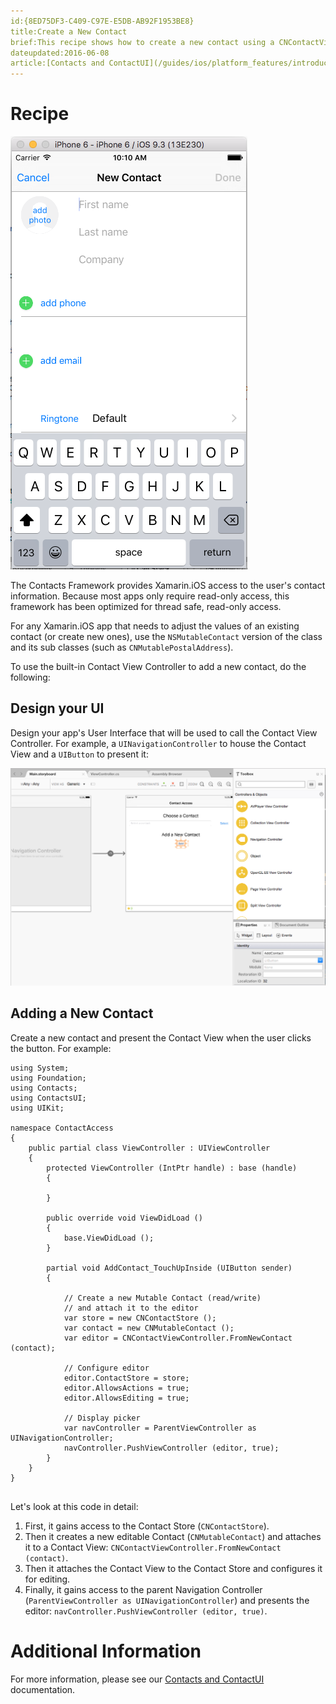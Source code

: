 ```yaml
---
id:{8ED75DF3-C409-C97E-E5DB-AB92F1953BE8}  
title:Create a New Contact  
brief:This recipe shows how to create a new contact using a CNContactViewController and a CNMutableContact.  
dateupdated:2016-06-08  
article:[Contacts and ContactUI](/guides/ios/platform_features/introduction_to_ios9/contacts/)   
---
```


<a name="Recipe" class="injected"></a>
# Recipe

 [ ![](Images/Add01.png)](Images/Add01.png)
 
The Contacts Framework provides Xamarin.iOS access to the user's contact information. Because most apps only require read-only access, this framework has been optimized for thread safe, read-only access.  

For any Xamarin.iOS app that needs to adjust the values of an existing contact (or create new ones), use the `NSMutableContact` version of the class and its sub classes (such as `CNMutablePostalAddress`).

To use the built-in Contact View Controller to add a new contact, do the following:

<a name="Design-your-UI" class="injected"></a>
## Design your UI

Design your app's User Interface that will be used to call the Contact View Controller. For example, a `UINavigationController` to house the Contact View and a `UIButton` to present it:

[ ![](Images/Add02.png)](Images/Add02.png)

<a name="Adding-a-New-Contact" class="injected"></a>
## Adding a New Contact

Create a new contact and present the Contact View when the user clicks the button. For example:

```
using System;
using Foundation;
using Contacts;
using ContactsUI;
using UIKit;

namespace ContactAccess
{
	public partial class ViewController : UIViewController
	{
		protected ViewController (IntPtr handle) : base (handle)
		{
			
		}

		public override void ViewDidLoad ()
		{
			base.ViewDidLoad ();
		}

		partial void AddContact_TouchUpInside (UIButton sender)
		{

			// Create a new Mutable Contact (read/write)
			// and attach it to the editor
			var store = new CNContactStore ();
			var contact = new CNMutableContact ();
			var editor = CNContactViewController.FromNewContact (contact);

			// Configure editor
			editor.ContactStore = store;
			editor.AllowsActions = true;
			editor.AllowsEditing = true;

			// Display picker
			var navController = ParentViewController as UINavigationController;
			navController.PushViewController (editor, true);
		}
	}
}


```

Let's look at this code in detail:

1. First, it gains access to the Contact Store (`CNContactStore`).
2. Then it creates a new editable Contact (`CNMutableContact`) and attaches it to a Contact View: `CNContactViewController.FromNewContact (contact)`.
3. Then it attaches the Contact View to the Contact Store and configures it for editing.
4. Finally, it gains access to the parent Navigation Controller (`ParentViewController as UINavigationController`) and presents the editor: `navController.PushViewController (editor, true)`.

<a name="Additional_Information" class="injected"></a>
# Additional Information

For more information, please see our [Contacts and ContactUI](/guides/ios/platform_features/introduction_to_ios9/contacts/) documentation.